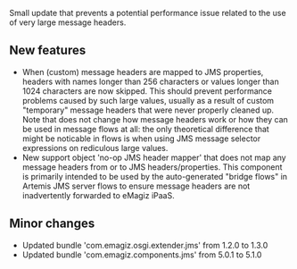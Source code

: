 Small update that prevents a potential performance issue related to the use of very large message headers.
## New features
- When (custom) message headers are mapped to JMS properties, headers with names longer than 256 characters or values longer than 1024 characters are now skipped. This should prevent performance problems caused by such large values, usually as a result of custom "temporary" message headers that were never properly cleaned up. Note that does not change how message headers work or how they can be used in message flows at all: the only theoretical difference that might be noticable in flows is when using JMS message selector expressions on rediculous large values.
- New support object 'no-op JMS header mapper' that does not map any message headers from or to JMS headers/properties. This component is primarily intended to be used by the auto-generated "bridge flows" in Artemis JMS server flows to ensure message headers are not inadvertently forwarded to eMagiz iPaaS.
## Minor changes
- Updated bundle 'com.emagiz.osgi.extender.jms' from 1.2.0 to 1.3.0
- Updated bundle 'com.emagiz.components.jms' from 5.0.1 to 5.1.0
